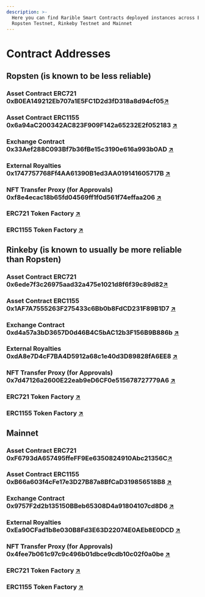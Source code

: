 ```yaml
---
description: >-
  Here you can find Rarible Smart Contracts deployed instances across Ethereum
  Ropsten Testnet, Rinkeby Testnet and Mainnet
---
```


# Contract Addresses

## Ropsten \(is known to be less reliable\)

### Asset Contract ERC721    0xB0EA149212Eb707a1E5FC1D2d3fD318a8d94cf05[↗](https://ropsten.etherscan.io/address/0xB0EA149212Eb707a1E5FC1D2d3fD318a8d94cf05)

### Asset Contract ERC1155    0x6a94aC200342AC823F909F142a65232E2f052183 [↗](https://ropsten.etherscan.io/address/0x6a94aC200342AC823F909F142a65232E2f052183)

### Exchange Contract    0x33Aef288C093Bf7b36fBe15c3190e616a993b0AD [↗](https://ropsten.etherscan.io/address/0x33Aef288C093Bf7b36fBe15c3190e616a993b0AD)

### External Royalties    0x1747757768Ff4AA61390B1ed3AA019141605717B [↗](https://ropsten.etherscan.io/address/0x1747757768Ff4AA61390B1ed3AA019141605717B#code)

### NFT Transfer Proxy \(for Approvals\) 0xf8e4ecac18b65fd04569ff1f0d561f74effaa206 [↗](https://ropsten.etherscan.io/address/0xf8e4ecac18b65fd04569ff1f0d561f74effaa206)

### ERC721 Token Factory [↗](https://ropsten.etherscan.io/address/0xcFDCE8eAC6FEe69137924204CbB6334281b84e7D)

### ERC1155 Token Factory [↗](https://ropsten.etherscan.io/address/0x7e7f1C09B2B64f882c3e23D704317f7afF5822B9)

## Rinkeby \(is known to usually be more reliable than Ropsten\)

### Asset Contract ERC721    0x6ede7f3c26975aad32a475e1021d8f6f39c89d82[↗](https://rinkeby.etherscan.io/address/0x6ede7f3c26975aad32a475e1021d8f6f39c89d82)

### Asset Contract ERC1155    0x1AF7A7555263F275433c6Bb0b8FdCD231F89B1D7 [↗](https://rinkeby.etherscan.io/address/0x1AF7A7555263F275433c6Bb0b8FdCD231F89B1D7)

### Exchange Contract    0xd4a57a3bD3657D0d46B4C5bAC12b3F156B9B886b [↗](https://rinkeby.etherscan.io/address/0xd4a57a3bD3657D0d46B4C5bAC12b3F156B9B886b)

### External Royalties    0xdA8e7D4cF7BA4D5912a68c1e40d3D89828fA6EE8 [↗](https://rinkeby.etherscan.io/address/0xdA8e7D4cF7BA4D5912a68c1e40d3D89828fA6EE8#code)

### NFT Transfer Proxy \(for Approvals\) 0x7d47126a2600E22eab9eD6CF0e515678727779A6 [↗](https://rinkeby.etherscan.io/address/0x7d47126a2600E22eab9eD6CF0e515678727779A6)

### ERC721 Token Factory [↗](https://rinkeby.etherscan.io/address/0xFb7035295a293041Ef8A2D5287A7eAec9C64917a)

### ERC1155 Token Factory [↗](https://rinkeby.etherscan.io/address/0xD910E04A13630d0Bd494f7AAff76D29153b711A8)

## Mainnet

### Asset Contract ERC721    0xF6793dA657495ffeFF9Ee6350824910Abc21356C[↗](https://etherscan.io/address/0xF6793dA657495ffeFF9Ee6350824910Abc21356C)

### Asset Contract ERC1155    0xB66a603f4cFe17e3D27B87a8BfCaD319856518B8 [↗](https://etherscan.io/address/0xB66a603f4cFe17e3D27B87a8BfCaD319856518B8)

### Exchange Contract    0x9757F2d2b135150BBeb65308D4a91804107cd8D6 [↗](https://etherscan.io/address/0x9757F2d2b135150BBeb65308D4a91804107cd8D6)

### External Royalties    0xEa90CFad1b8e030B8Fd3E63D22074E0AEb8E0DCD [↗](https://etherscan.io/address/0xEa90CFad1b8e030B8Fd3E63D22074E0AEb8E0DCD#code)

### NFT Transfer Proxy \(for Approvals\) 0x4fee7b061c97c9c496b01dbce9cdb10c02f0a0be [↗](https://etherscan.io/address/0x4fee7b061c97c9c496b01dbce9cdb10c02f0a0be)

### ERC721 Token Factory [↗](https://etherscan.io/address/0x6d9dd3547baf4c190ab89e0103c363feaf325eca)

### ERC1155 Token Factory [↗](https://etherscan.io/address/0x81243681078bEE8e251D02Ee6872b1EAa6DD982A)

